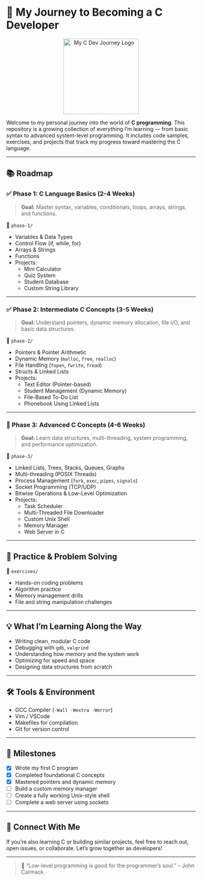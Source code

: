 # 🚀 My Journey to Becoming a C Developer

<p align="center">
  <img src="https://sdmntprwestus2.oaiusercontent.com/files/00000000-f558-61f8-a65d-0c258a1750ca/raw?se=2025-04-14T20%3A52%3A00Z&sp=r&sv=2024-08-04&sr=b&scid=f1ca2468-5348-593b-b1fe-b6cc6d55041f&skoid=b53ae837-f585-4db7-b46f-2d0322fce5a9&sktid=a48cca56-e6da-484e-a814-9c849652bcb3&skt=2025-04-14T06%3A30%3A30Z&ske=2025-04-15T06%3A30%3A30Z&sks=b&skv=2024-08-04&sig=92dRu/CYfUtg/pYiHutSdLWkinPzbijfj4SCcFsp9h4%3D" alt="My C Dev Journey Logo" width="200"/>
</p>


Welcome to my personal journey into the world of **C programming**. This repository is a growing collection of everything I’m learning — from basic syntax to advanced system-level programming. It includes code samples, exercises, and projects that track my progress toward mastering the C language.

---

## 📚 Roadmap

### ✅ Phase 1: C Language Basics (2-4 Weeks)
> **Goal:** Master syntax, variables, conditionals, loops, arrays, strings, and functions.

📁 `phase-1/`
- Variables & Data Types
- Control Flow (if, while, for)
- Arrays & Strings
- Functions
- Projects:
  - Mini Calculator
  - Quiz System
  - Student Database
  - Custom String Library

---

### ✅ Phase 2: Intermediate C Concepts (3-5 Weeks)
> **Goal:** Understand pointers, dynamic memory allocation, file I/O, and basic data structures.

📁 `phase-2/`
- Pointers & Pointer Arithmetic
- Dynamic Memory (`malloc`, `free`, `realloc`)
- File Handling (`fopen`, `fwrite`, `fread`)
- Structs & Linked Lists
- Projects:
  - Text Editor (Pointer-based)
  - Student Management (Dynamic Memory)
  - File-Based To-Do List
  - Phonebook Using Linked Lists

---

### 🔄 Phase 3: Advanced C Concepts (4-6 Weeks)
> **Goal:** Learn data structures, multi-threading, system programming, and performance optimization.

📁 `phase-3/`
- Linked Lists, Trees, Stacks, Queues, Graphs
- Multi-threading (POSIX Threads)
- Process Management (`fork`, `exec`, `pipes`, `signals`)
- Socket Programming (TCP/UDP)
- Bitwise Operations & Low-Level Optimization
- Projects:
  - Task Scheduler
  - Multi-Threaded File Downloader
  - Custom Unix Shell
  - Memory Manager
  - Web Server in C

---

## 🔧 Practice & Problem Solving

📁 `exercises/`
- Hands-on coding problems
- Algorithm practice
- Memory management drills
- File and string manipulation challenges

---

## 💡 What I’m Learning Along the Way
- Writing clean, modular C code
- Debugging with `gdb`, `valgrind`
- Understanding how memory and the system work
- Optimizing for speed and space
- Designing data structures from scratch

---

## 🛠 Tools & Environment
- GCC Compiler (`-Wall -Wextra -Werror`)
- Vim / VSCode
- Makefiles for compilation
- Git for version control

---

## 📌 Milestones
- [x] Wrote my first C program
- [x] Completed foundational C concepts
- [x] Mastered pointers and dynamic memory
- [ ] Build a custom memory manager
- [ ] Create a fully working Unix-style shell
- [ ] Complete a web server using sockets

---

## 🤝 Connect With Me
If you’re also learning C or building similar projects, feel free to reach out, open issues, or collaborate. Let’s grow together as developers!

---

> 🧠 “Low-level programming is good for the programmer’s soul.” – John Carmack
